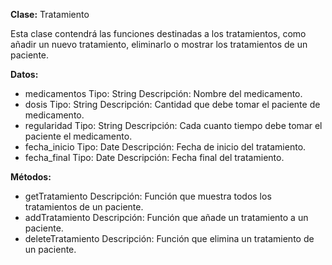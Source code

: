 **Clase:** Tratamiento

Esta clase contendrá las funciones destinadas a los tratamientos, como añadir un nuevo tratamiento, eliminarlo o mostrar los tratamientos de un paciente.

**Datos:**

- medicamentos   Tipo: String  Descripción: Nombre del medicamento.
- dosis          Tipo: String  Descripción: Cantidad que debe tomar el paciente de medicamento.
- regularidad    Tipo: String  Descripción: Cada cuanto tiempo debe tomar el paciente el medicamento.
- fecha_inicio   Tipo: Date Descripción: Fecha de inicio del tratamiento.
- fecha_final    Tipo: Date  Descripción: Fecha final del tratamiento.


**Métodos:**

+ getTratamiento Descripción: Función que muestra todos los tratamientos de un paciente.
+ addTratamiento Descripción: Función que añade un tratamiento a un paciente.
+ deleteTratamiento  Descripción: Función que elimina un tratamiento de un paciente.
